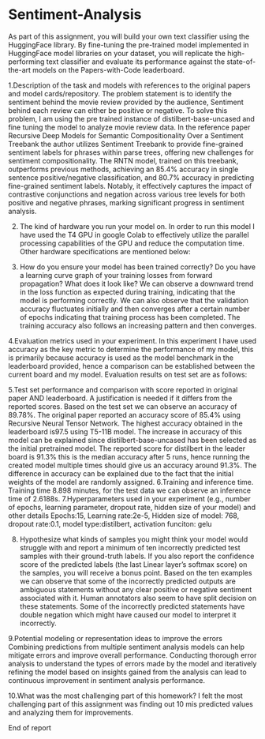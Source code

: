 # Sentiment-Analysis
As part of this assignment, you will build your own text classifier using the HuggingFace library. By fine-tuning the pre-trained model implemented in HuggingFace model libraries on your dataset, you will replicate the high-performing text classifier and evaluate its performance against the state-of-the-art models on the Papers-with-Code leaderboard.

1.Description of the task and models with references to the original papers and model cards/repository.
The problem statement is to identify the sentiment behind the movie review provided by the audience, Sentiment behind each review can either be positive or negative.
To solve this problem, I am using the pre trained instance of distilbert-base-uncased and fine tuning the model to analyze movie review data.
In the reference paper Recursive Deep Models for Semantic Compositionality Over a Sentiment Treebank the author utilizes Sentiment Treebank to provide fine-grained sentiment labels for phrases within parse trees, offering new challenges for sentiment compositionality. The RNTN model, trained on this treebank, outperforms previous methods, achieving an 85.4% accuracy in single sentence positive/negative classification, and 80.7% accuracy in predicting fine-grained sentiment labels. Notably, it effectively captures the impact of contrastive conjunctions and negation across various tree levels for both positive and negative phrases, marking significant progress in sentiment analysis.

2. The kind of hardware you run your model on.
In order to run this model I have used the T4 GPU in google Colab to effectively utilize the parallel processing capabilities of the GPU and reduce the computation time. Other hardware specifications are mentioned below:
 

3. How do you ensure your model has been trained correctly? Do you have a learning curve graph of your training losses from forward propagation? What does it look like?
We can observe a downward trend in the loss function as expected during training, indicating that the model is performing correctly.  We can also observe that the validation accuracy fluctuates initially and then converges after a certain number of epochs indicating that training process has been completed. The training accuracy also follows an increasing pattern and then converges.


4.Evaluation metrics used in your experiment.
In this experiment I have used accuracy as the key metric to determine the performance of my model, this is primarily because accuracy is used as the model benchmark in the leaderboard provided, hence a comparison can be established between the current board and my model.
Evaluation results on test set are as follows:
 
5.Test set performance and comparison with score reported in original paper AND leaderboard. A justification is needed if it differs from the reported scores.
Based on the test set we can observe an accuracy of 89.78%. The original paper reported an accuracy score of 85.4% using Recursive Neural Tensor Network. The highest accuracy obtained in the leaderboard is97.5 using T5-11B model. The increase in accuracy of this model can be explained since distilbert-base-uncased has been selected as the initial pretrained model. The reported score for distilbert in the leader board is 91.3% this is the median accuracy after 5 runs, hence running the created model multiple times should give us an accuracy around 91.3%. The difference in accuracy can be explained due to the fact that the initial weights of the model are randomly assigned.
6.Training and inference time.
Training time 8.898 minutes, for the test data we can observe an inference time of 2.6188s.
7.Hyperparameters used in your experiment (e.g., number of epochs, learning parameter, dropout rate, hidden size of your model) and other details
Epochs:15, Learning rate:2e-5, Hidden size of model: 768, dropout rate:0.1, model type:distilbert, activation funciton: gelu
 
8. Hypothesize what kinds of samples you might think your model would struggle with and report a minimum of ten incorrectly predicted test samples with their ground-truth labels. If you also report the confidence score of the predicted labels (the last Linear layer’s softmax score) on the samples, you will receive a bonus point.
Based on the ten examples we can observe that some of the incorrectly predicted outputs are ambiguous statements without any clear positive or negative sentiment associated with it.
Human annotators also seem to have split decision on these statements.
Some of the incorrectly predicted statements have double negation which might have caused our model to interpret it incorrectly.
 
9.Potential modeling or representation ideas to improve the errors
Combining predictions from multiple sentiment analysis models can help mitigate errors and improve overall performance. Conducting thorough error analysis to understand the types of errors made by the model and iteratively refining the model based on insights gained from the analysis can lead to continuous improvement in sentiment analysis performance.

10.What was the most challenging part of this homework?
I felt the most challenging part of this assignment was finding out 10 mis predicted values and analyzing them for improvements.

End of report

